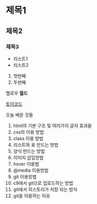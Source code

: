 # 제목1
## 제목2
### 제목3

- 리스트1
- 리스트2

1. 첫번째
2. 두번째

헬로우 **월드**

[토이코드](http://toycode.net)



오늘 배운 것들

1. html의 기본 구조 및 여러가지 글자 효과들
2. css의 이용 방법
3. class 이용 방법
4. 리스트와 표 만드는 방법
5. 양식 만드는 방법
6. 이미지 삽입방법
7. hover 이용법
8. @media 이용방법
9. git 이용방법
10. c9에서 git으로 업로드하는 방법
11. git에서 히스토리가 저장 되는 방식
12. git을 이용하는 이유